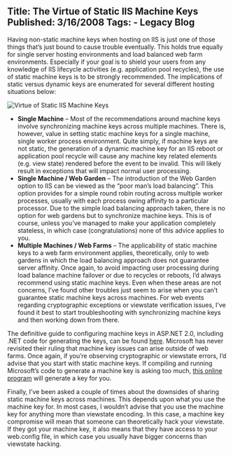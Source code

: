 Title: The Virtue of Static IIS Machine Keys
Published: 3/16/2008
Tags:
    - Legacy Blog
---
Having non-static machine keys when hosting on IIS is just one of those things that’s just bound to cause trouble eventually. This holds true equally for single server hosting environments and load balanced web farm environments. Especially if your goal is to shield your users from any knowledge of IIS lifecycle activities (e.g. application pool recycles), the use of static machine keys is to be strongly recommended. The implications of static versus dynamic keys are enumerated for several different hosting situations below:

![Virtue of Static IIS Machine Keys](https://s3.amazonaws.com/s3.beckshome.com/20080316-Static-IIS-Machine-Keys.jpg)

* **Single Machine**  – Most of the recommendations around machine keys involve synchronizing machine keys across multiple machines. There is, however, value in setting static machine keys for a single machine, single worker process environment. Quite simply, if machine keys are not static, the generation of a dynamic machine key for an IIS reboot or application pool recycle will cause any machine key related elements (e.g. view state) rendered before the event to be invalid. This will likely result in exceptions that will impact normal user processing.
* **Single Machine / Web Garden** – The introduction of the Web Garden option to IIS can be viewed as the “poor man’s load balancing”. This option provides for a simple round robin routing across multiple worker processes, usually with each process owing affinity to a particular processor. Due to the simple load balancing approach taken, there is no option for web gardens but to synchronize machine keys. This is of course, unless you’ve managed to make your application completely stateless, in which case (congratulations) none of this advice applies to you.
* **Multiple Machines / Web Farms** – The applicability of static machine keys to a web farm environment applies, theoretically, only to web gardens in which the load balancing approach does not guarantee server affinity. Once again, to avoid impacting user processing during load balance machine failover or due to recycles or reboots, I’d always recommend using static machine keys. Even when these areas are not concerns, I’ve found other troubles just seem to arise when you can’t guarantee static machine keys across machines. For web events regarding cryptographic exceptions or viewstate verification issues, I’ve found it best to start troubleshooting with synchronizing machine keys and then working down from there.

The definitive guide to configuring machine keys in ASP.NET 2.0, including .NET code for generating the keys, can be found [here](https://docs.microsoft.com/en-us/previous-versions/msp-n-p/ff649308(v=pandp.10)?redirectedfrom=MSDN). Microsoft has never revisited their ruling that machine key issues can arise outside of web farms. Once again, if you’re observing cryptographic or viewstate errors, I’d advise that you start with static machine keys. If compiling and running Microsoft’s code to generate a machine key is asking too much, [this online program](http://www.eggheadcafe.com/articles/GenerateMachineKey/GenerateMachineKey.aspx) will generate a key for you.

Finally, I’ve been asked a couple of times about the downsides of sharing static machine keys across machines. This depends upon what you use the machine key for. In most cases, I wouldn’t advise that you use the machine key for anything more than viewstate encoding. In this case, a machine key compromise will mean that someone can theoretically hack your viewstate. If they got your machine key, it also means that they have access to your web.config file, in which case you usually have bigger concerns than viewstate hacking.